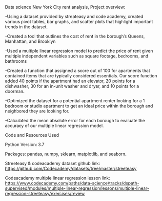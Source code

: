 Data science New York City rent analysis,
Project overview: 

-Using a dataset provided by streateasy and code academy, created various pivot tables, bar graphs, and scatter plots that highlight important trends in the dataset.

-Created a tool that outlines the cost of rent in the borough’s Queens, Manhattan, and Brooklyn 

-Used a multiple linear regression model to predict the price of rent given multiple independent variables such as square footage, bedrooms, and bathrooms

-Created a function that assigned a score out of 100 for apartments that contained items that are typically considered essentials. Our score function added 40 points if the apartment had an elevator, 20 points for a dishwasher, 30 for an in-unit washer and dryer, and 10 points for a doorman.

-Optimized the dataset for a potential apartment renter looking for a 1 bedroom  or studio apartment to get an ideal price within the borough and neighbored they are looking for. 

-Calculated the mean absolute error  for each borough to evaluate the accuracy of our multiple linear regression model.



Code and Resources Used

Python Version: 3.7 

Packages: pandas, numpy, sklearn, matplotlib, and seaborn.

Streeteasy & codeacademy dataset github link: https://github.com/Codecademy/datasets/tree/master/streeteasy

Codeacademy multiple linear regression lesson link: https://www.codecademy.com/paths/data-science/tracks/dspath-supervised/modules/multiple-linear-regression/lessons/multiple-linear-regression-streeteasy/exercises/review


